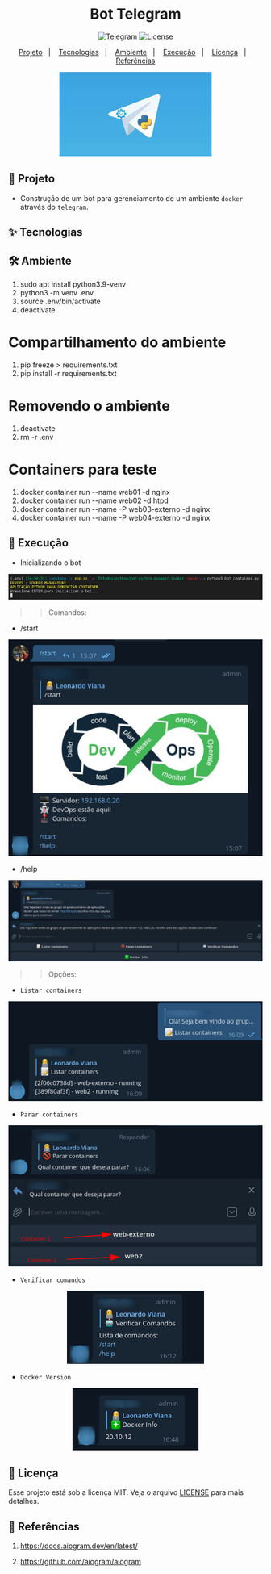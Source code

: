 <h1 align="center">Bot Telegram</h1>

<p align="center">
  <img alt="Telegram" src="https://img.shields.io/static/v1?label=Bot&message=Telegram&color=8257E5&labelColor=000000"  />

  <img alt="License" src="https://img.shields.io/static/v1?label=license&message=MIT&color=49AA26&labelColor=000000">
</p>

<p align="center">
  <a href="#-projeto">Projeto</a>&nbsp;&nbsp;&nbsp;|&nbsp;&nbsp;&nbsp;
  <a href="#-tecnologias">Tecnologias</a>&nbsp;&nbsp;&nbsp;|&nbsp;&nbsp;&nbsp;
  <a href="#%EF%B8%8F-ambiente">Ambiente</a>&nbsp;&nbsp;&nbsp;|&nbsp;&nbsp;&nbsp;
  <a href="#-execução">Execução</a>&nbsp;&nbsp;&nbsp;|&nbsp;&nbsp;&nbsp;
  <a href="#-licença">Licença</a>&nbsp;&nbsp;&nbsp;|&nbsp;&nbsp;&nbsp;
  <a href="#-referências">Referências</a>
</p>

<p align="center">
  <img alt="Bot" src="data/python_telegram.jpeg">
</p>

## 🌱 Projeto

- Construção de um bot para gerenciamento de um ambiente `docker` através do `telegram`.

## ✨ Tecnologias


## 🛠️ Ambiente 
1. sudo apt install python3.9-venv
2. python3 -m venv .env
3. source .env/bin/activate
4. deactivate

# Compartilhamento do ambiente
1. pip freeze > requirements.txt
2. pip install -r requirements.txt

# Removendo o ambiente
1. deactivate
2. rm -r .env

# Containers para teste
1. docker container run --name web01 -d nginx
2. docker container run --name web02 -d htpd
3. docker container run --name -P web03-externo -d nginx
4. docker container run --name -P web04-externo -d nginx

## 🚀 Execução

- Inicializando o bot
<p align="center">
  <img alt="Bot" src="data/bot_init.png">
</p>

>> Comandos:

- /start
<p align="center">
  <img alt="Bot" src="data/bot.png">
</p>

- /help
<p align="center">
  <img alt="Bot" src="data/bot_help.png">
</p>

>> Opções:

- `Listar containers`
<p align="center">
  <img alt="Bot" src="data/bot_list.png">
</p>

- `Parar containers`
<p align="center">
  <img alt="Bot" src="data/bot_stop.png">
</p>

- `Verificar comandos`
<p align="center">
  <img alt="Bot" src="data/bot_commands.png">
</p>

- `Docker Version`
<p align="center">
  <img alt="Bot" src="data/bot_docker_version.png">
</p>


## 📄 Licença

Esse projeto está sob a licença MIT. Veja o arquivo [LICENSE](LICENSE) para mais detalhes.

## 🙇 Referências

1. https://docs.aiogram.dev/en/latest/

2. https://github.com/aiogram/aiogram


